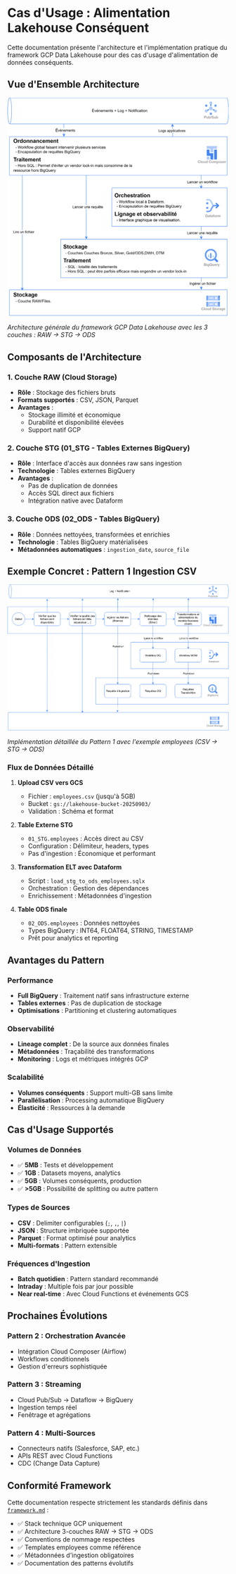 # Cas d'Usage : Alimentation Lakehouse Conséquent

Cette documentation présente l'architecture et l'implémentation pratique du framework GCP Data Lakehouse pour des cas d'usage d'alimentation de données conséquents.

## Vue d'Ensemble Architecture

![Architecture Pipeline Data](Architecture-pipline-data.png)

*Architecture générale du framework GCP Data Lakehouse avec les 3 couches : RAW → STG → ODS*

## Composants de l'Architecture

### 1. Couche RAW (Cloud Storage)
- **Rôle** : Stockage des fichiers bruts
- **Formats supportés** : CSV, JSON, Parquet
- **Avantages** :
  - Stockage illimité et économique
  - Durabilité et disponibilité élevées
  - Support natif GCP

### 2. Couche STG (01_STG - Tables Externes BigQuery)
- **Rôle** : Interface d'accès aux données raw sans ingestion
- **Technologie** : Tables externes BigQuery
- **Avantages** :
  - Pas de duplication de données
  - Accès SQL direct aux fichiers
  - Intégration native avec Dataform

### 3. Couche ODS (02_ODS - Tables BigQuery)
- **Rôle** : Données nettoyées, transformées et enrichies
- **Technologie** : Tables BigQuery matérialisées
- **Métadonnées automatiques** : `ingestion_date`, `source_file`

## Exemple Concret : Pattern 1 Ingestion CSV

![Exemple Implementation Pattern 1](Architecture-pipline-data-exemple-implementation.png)

*Implémentation détaillée du Pattern 1 avec l'exemple employees (CSV → STG → ODS)*

### Flux de Données Détaillé

1. **Upload CSV vers GCS**
   - Fichier : `employees.csv` (jusqu'à 5GB)
   - Bucket : `gs://lakehouse-bucket-20250903/`
   - Validation : Schéma et format

2. **Table Externe STG**
   - `01_STG.employees` : Accès direct au CSV
   - Configuration : Délimiteur, headers, types
   - Pas d'ingestion : Économique et performant

3. **Transformation ELT avec Dataform**
   - Script : `load_stg_to_ods_employees.sqlx`
   - Orchestration : Gestion des dépendances
   - Enrichissement : Métadonnées d'ingestion

4. **Table ODS finale**
   - `02_ODS.employees` : Données nettoyées
   - Types BigQuery : INT64, FLOAT64, STRING, TIMESTAMP
   - Prêt pour analytics et reporting

## Avantages du Pattern

### Performance
- **Full BigQuery** : Traitement natif sans infrastructure externe
- **Tables externes** : Pas de duplication de stockage
- **Optimisations** : Partitioning et clustering automatiques

### Observabilité
- **Lineage complet** : De la source aux données finales
- **Métadonnées** : Traçabilité des transformations
- **Monitoring** : Logs et métriques intégrés GCP

### Scalabilité
- **Volumes conséquents** : Support multi-GB sans limite
- **Parallélisation** : Processing automatique BigQuery
- **Élasticité** : Ressources à la demande

## Cas d'Usage Supportés

### Volumes de Données
- ✅ **5MB** : Tests et développement
- ✅ **1GB** : Datasets moyens, analytics
- ✅ **5GB** : Volumes conséquents, production
- ✅ **>5GB** : Possibilité de splitting ou autre pattern

### Types de Sources
- **CSV** : Delimiter configurables (`;`, `,`, `|`)
- **JSON** : Structure imbriquée supportée
- **Parquet** : Format optimisé pour analytics
- **Multi-formats** : Pattern extensible

### Fréquences d'Ingestion
- **Batch quotidien** : Pattern standard recommandé
- **Intraday** : Multiple fois par jour possible
- **Near real-time** : Avec Cloud Functions et événements GCS

## Prochaines Évolutions

### Pattern 2 : Orchestration Avancée
- Intégration Cloud Composer (Airflow)
- Workflows conditionnels
- Gestion d'erreurs sophistiquée

### Pattern 3 : Streaming
- Cloud Pub/Sub → Dataflow → BigQuery
- Ingestion temps réel
- Fenêtrage et agrégations

### Pattern 4 : Multi-Sources
- Connecteurs natifs (Salesforce, SAP, etc.)
- APIs REST avec Cloud Functions
- CDC (Change Data Capture)

## Conformité Framework

Cette documentation respecte strictement les standards définis dans [`framework.md`](../framework.md) :

- ✅ Stack technique GCP uniquement
- ✅ Architecture 3-couches RAW → STG → ODS
- ✅ Conventions de nommage respectées
- ✅ Templates employees comme référence
- ✅ Métadonnées d'ingestion obligatoires
- ✅ Documentation des patterns évolutifs
